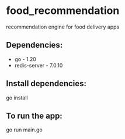 # food_recommendation
recommendation engine for food delivery apps

## Dependencies:
- go - 1.20
- redis-server - 7.0.10

## Install dependencies:
go install

## To run the app: 
go run main.go
